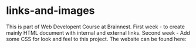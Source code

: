 # links-and-images
This is part of Web Developent Course at Brainnest. 
First week - to create mainly HTML document with internal and external links. 
Second week - Add some CSS for look and feel to this project.
The website can be found here: 
